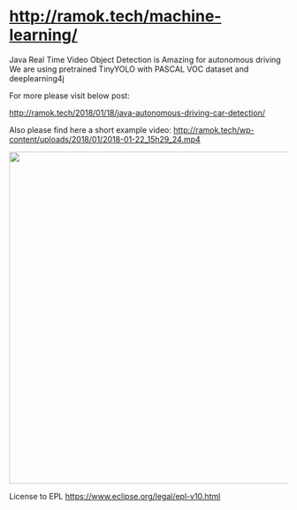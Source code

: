 # http://ramok.tech/machine-learning/
Java Real Time Video Object Detection is Amazing for autonomous driving
We are using pretrained TinyYOLO with PASCAL VOC dataset and deeplearning4j

For more please visit below post:

http://ramok.tech/2018/01/18/java-autonomous-driving-car-detection/

Also please find here a short example video:
http://ramok.tech/wp-content/uploads/2018/01/2018-01-22_15h29_24.mp4

<p align="center">
  <img src="https://i2.wp.com/ramok.tech/wp-content/uploads/2018/01/2018-01-18_23h37_56.jpg?w=646" width="600"/>
</p>


License to EPL https://www.eclipse.org/legal/epl-v10.html
